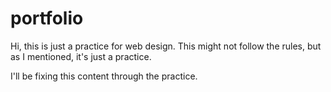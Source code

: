 # portfolio

Hi, this is just a practice for web design. This might not follow the rules, but as I mentioned, it's just a practice.

I'll be fixing this content through the practice. 
